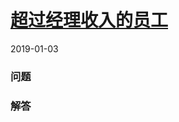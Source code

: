 # [超过经理收入的员工](https://leetcode-cn.com/problems/employees-earning-more-than-their-managers)
2019-01-03
### 问题


### 解答

```

```

